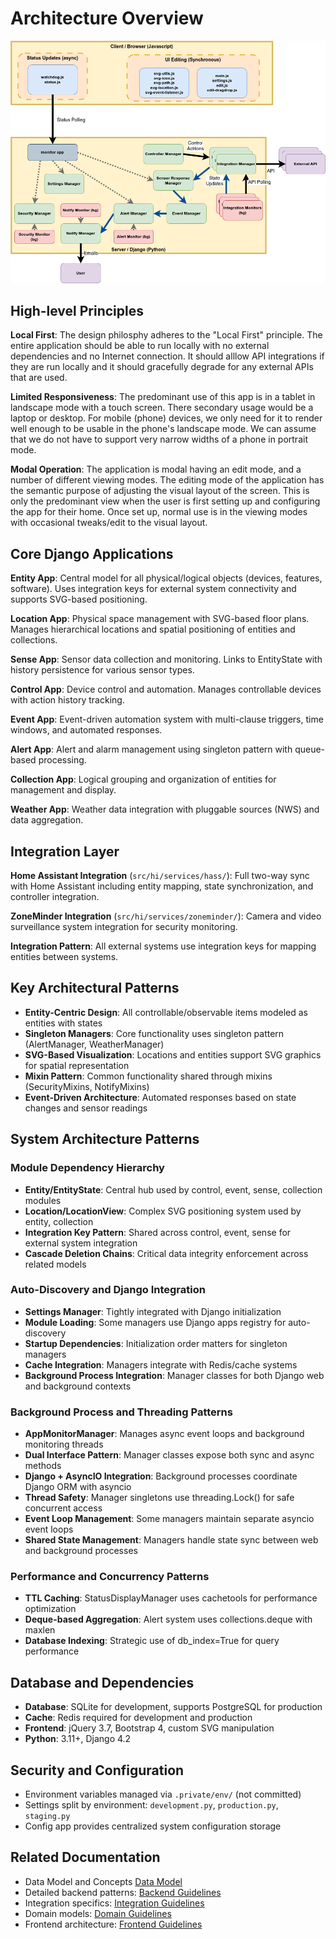 # Architecture Overview

![Home Information Architecture](../../dev/img/Architecture.png)

## High-level Principles

**Local First**: The design philosphy adheres to the "Local First" principle.  The entire application should be able to run locally with no external dependencies and no Internet connection.  It should alllow API integrations if they are run locally and it should gracefully degrade for any external APIs that are used.

**Limited Responsiveness**: The predominant use of this app is in a tablet in landscape mode with a touch screen. There secondary usage would be a laptop or desktop. For mobile (phone) devices, we only need for it to render well enough to be usable in the phone's landscape mode. We can assume that we do not have to support very narrow widths of a phone in portrait mode.

**Modal Operation**: The application is modal having an edit mode, and a number of different viewing modes. The editing mode of the application has the semantic purpose of adjusting the visual layout of the screen. This is only the predominant view when the user is first setting up and configuring the app for their home. Once set up, normal use is in the viewing modes with occasional tweaks/edit to the visual layout.

## Core Django Applications

**Entity App**: Central model for all physical/logical objects (devices, features, software). Uses integration keys for external system connectivity and supports SVG-based positioning.

**Location App**: Physical space management with SVG-based floor plans. Manages hierarchical locations and spatial positioning of entities and collections.

**Sense App**: Sensor data collection and monitoring. Links to EntityState with history persistence for various sensor types.

**Control App**: Device control and automation. Manages controllable devices with action history tracking.

**Event App**: Event-driven automation system with multi-clause triggers, time windows, and automated responses.

**Alert App**: Alert and alarm management using singleton pattern with queue-based processing.

**Collection App**: Logical grouping and organization of entities for management and display.

**Weather App**: Weather data integration with pluggable sources (NWS) and data aggregation.

## Integration Layer

**Home Assistant Integration** (`src/hi/services/hass/`): Full two-way sync with Home Assistant including entity mapping, state synchronization, and controller integration.

**ZoneMinder Integration** (`src/hi/services/zoneminder/`): Camera and video surveillance system integration for security monitoring.

**Integration Pattern**: All external systems use integration keys for mapping entities between systems.

## Key Architectural Patterns

- **Entity-Centric Design**: All controllable/observable items modeled as entities with states
- **Singleton Managers**: Core functionality uses singleton pattern (AlertManager, WeatherManager)
- **SVG-Based Visualization**: Locations and entities support SVG graphics for spatial representation
- **Mixin Pattern**: Common functionality shared through mixins (SecurityMixins, NotifyMixins)
- **Event-Driven Architecture**: Automated responses based on state changes and sensor readings

## System Architecture Patterns

### Module Dependency Hierarchy
- **Entity/EntityState**: Central hub used by control, event, sense, collection modules
- **Location/LocationView**: Complex SVG positioning system used by entity, collection
- **Integration Key Pattern**: Shared across control, event, sense for external system integration
- **Cascade Deletion Chains**: Critical data integrity enforcement across related models

### Auto-Discovery and Django Integration
- **Settings Manager**: Tightly integrated with Django initialization
- **Module Loading**: Some managers use Django apps registry for auto-discovery
- **Startup Dependencies**: Initialization order matters for singleton managers
- **Cache Integration**: Managers integrate with Redis/cache systems
- **Background Process Integration**: Manager classes for both Django web and background contexts

### Background Process and Threading Patterns
- **AppMonitorManager**: Manages async event loops and background monitoring threads
- **Dual Interface Pattern**: Manager classes expose both sync and async methods
- **Django + AsyncIO Integration**: Background processes coordinate Django ORM with asyncio
- **Thread Safety**: Manager singletons use threading.Lock() for safe concurrent access
- **Event Loop Management**: Some managers maintain separate asyncio event loops
- **Shared State Management**: Managers handle state sync between web and background processes

### Performance and Concurrency Patterns
- **TTL Caching**: StatusDisplayManager uses cachetools for performance optimization
- **Deque-based Aggregation**: Alert system uses collections.deque with maxlen
- **Database Indexing**: Strategic use of db_index=True for query performance

## Database and Dependencies

- **Database**: SQLite for development, supports PostgreSQL for production
- **Cache**: Redis required for development and production
- **Frontend**: jQuery 3.7, Bootstrap 4, custom SVG manipulation
- **Python**: 3.11+, Django 4.2

## Security and Configuration

- Environment variables managed via `.private/env/` (not committed)
- Settings split by environment: `development.py`, `production.py`, `staging.py`
- Config app provides centralized system configuration storage

## Related Documentation

- Data Model and Concepts [Data Model](./data-model.md)
- Detailed backend patterns: [Backend Guidelines](../backend/backend-guidelines.md)
- Integration specifics: [Integration Guidelines](../integrations/integration-guidelines.md)
- Domain models: [Domain Guidelines](../domain/domain-guidelines.md)
- Frontend architecture: [Frontend Guidelines](../frontend/frontend-guidelines.md)
